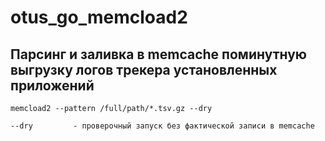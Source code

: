 # otus_go_memcload2

## Парсинг и заливка в memcache поминутную выгрузку логов трекера установленных приложений

```shell
memcload2 --pattern /full/path/*.tsv.gz --dry

--dry         - проверочный запуск без фактической записи в memcache
```
